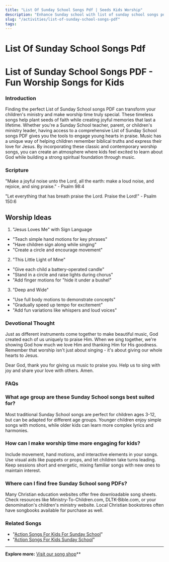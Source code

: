 ```yaml
---
title: "List Of Sunday School Songs Pdf | Seeds Kids Worship"
description: "Enhance Sunday school with list of sunday school songs pdf that teach faith through music. Educational worship resources for children."
slug: "/activities/list-of-sunday-school-songs-pdf"
tags:
---
```


# List Of Sunday School Songs Pdf

# List of Sunday School Songs PDF - Fun Worship Songs for Kids

### Introduction
Finding the perfect List of Sunday School songs PDF can transform your children's ministry and make worship time truly special. These timeless songs help plant seeds of faith while creating joyful memories that last a lifetime. Whether you're a Sunday School teacher, parent, or children's ministry leader, having access to a comprehensive List of Sunday School songs PDF gives you the tools to engage young hearts in praise. Music has a unique way of helping children remember biblical truths and express their love for Jesus. By incorporating these classic and contemporary worship songs, you can create an atmosphere where kids feel excited to learn about God while building a strong spiritual foundation through music.

### Scripture
"Make a joyful noise unto the Lord, all the earth: make a loud noise, and rejoice, and sing praise." - Psalm 98:4

"Let everything that has breath praise the Lord. Praise the Lord!" - Psalm 150:6

## Worship Ideas
1. "Jesus Loves Me" with Sign Language
- "Teach simple hand motions for key phrases"
- "Have children sign along while singing"
- "Create a circle and encourage movement"

2. "This Little Light of Mine"
- "Give each child a battery-operated candle"
- "Stand in a circle and raise lights during chorus"
- "Add finger motions for "hide it under a bushel"

3. "Deep and Wide"
- "Use full body motions to demonstrate concepts"
- "Gradually speed up tempo for excitement"
- "Add fun variations like whispers and loud voices"

### Devotional Thought
Just as different instruments come together to make beautiful music, God created each of us uniquely to praise Him. When we sing together, we're showing God how much we love Him and thanking Him for His goodness. Remember that worship isn't just about singing - it's about giving our whole hearts to Jesus.

Dear God, thank you for giving us music to praise you. Help us to sing with joy and share your love with others. Amen.

### FAQs

### What age group are these Sunday School songs best suited for?
Most traditional Sunday School songs are perfect for children ages 3-12, but can be adapted for different age groups. Younger children enjoy simple songs with motions, while older kids can learn more complex lyrics and harmonies.

### How can I make worship time more engaging for kids?
Include movement, hand motions, and interactive elements in your songs. Use visual aids like puppets or props, and let children take turns leading. Keep sessions short and energetic, mixing familiar songs with new ones to maintain interest.

### Where can I find free Sunday School song PDFs?
Many Christian education websites offer free downloadable song sheets. Check resources like Ministry-To-Children.com, DLTK-Bible.com, or your denomination's children's ministry website. Local Christian bookstores often have songbooks available for purchase as well.

### Related Songs

- "[Action Songs For Kids For Sunday School](/activities/action-songs-for-kids-for-sunday-school/)"
- "[Action Songs For Kids Sunday School](/activities/action-songs-for-kids-sunday-school/)"

---

**Explore more:** [Visit our song shop](https://seedskidsworship.com/shop)**

<!-- Schema Markup -->
<script type="application/ld+json">
{
  "@context": "https://schema.org",
  "@type": "MusicRecording",
  "name": "List Of Sunday School Songs Pdf",
  "byArtist": {
    "@type": "MusicGroup",
    "name": "Seeds Kids Worship"
  },
  "isFamilyFriendly": true,
  "url": "https://seedskidsworship.com/activities/list-of-sunday-school-songs-pdf/"
}
</script>